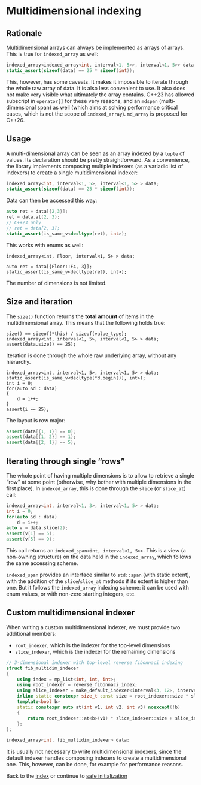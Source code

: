 <!--
Copyright 2022 Julien Blanc
Distributed under the Boost Software License, Version 1.0.
https://www.boost.org/LICENSE_1_0.txt
-->

# Multidimensional indexing

## Rationale

Multidimensional arrays can always be implemented as arrays of
arrays. This is true for `indexed_array` as well:

```cpp
indexed_array<indexed_array<int, interval<1, 5>>, interval<1, 5>> data;
static_assert(sizeof(data) == 25 * sizeof(int));
```

This, however, has some caveats. It makes it impossible to iterate through the
whole raw array of data. It is also less convenient to use. It also does not make very
visible what ultimately the array contains. C++23 has allowed subscript in `operator[]`
for these very reasons, and an `mdspan` (multi-dimensional span) as well (which aims at
solving performance critical cases, which is not the scope of `indexed_array`). `md_array`
is proposed for C++26.

## Usage

A multi-dimensional array can be seen as an array indexed by a `tuple` of values.
Its declaration should be pretty straightforward. As a convenience, the library
implements composing multiple indexers (as a variadic list of indexers) to create
a single multidimensional indexer:

```cpp
indexed_array<int, interval<1, 5>, interval<1, 5> > data;
static_assert(sizeof(data) == 25 * sizeof(int));
```

Data can then be accessed this way:

```cpp
auto ret = data[{2,3}];
ret = data.at(2, 3);
// C++23 only
// ret = data[2, 3];
static_assert(is_same_v<decltype(ret), int>);
```

This works with enums as well:
```
indexed_array<int, Floor, interval<1, 5> > data;

auto ret = data[{Floor::F4, 3}];
static_assert(is_same_v<decltype(ret), int>);
```

The number of dimensions is not limited.

## Size and iteration

The `size()` function returns the **total amount** of items in the multidimensional
array. This means that the following holds true:
```
size() == sizeof(*this) / sizeof(value_type);
indexed_array<int, interval<1, 5>, interval<1, 5> > data;
assert(data.size() == 25);
```

Iteration is done through the whole raw underlying array, without any hierarchy.

```
indexed_array<int, interval<1, 5>, interval<1, 5> > data;
static_assert(is_same_v<decltype(*d.begin()), int>);
int i = 0;
for(auto &d : data)
{
	d = i++;
}
assert(i == 25);
```

The layout is row major:
```cpp
assert(data[{1, 1}] == 0);
assert(data[{1, 2}] == 1);
assert(data[{2, 1}] == 5);
```

## Iterating through single “rows”

The whole point of having multiple dimensions is to allow to retrieve a single
“row” at some point (otherwise, why bother with multiple dimensions in the first
place). In `indexed_array`, this is done through the `slice` (or `slice_at`) call:

```cpp
indexed_array<int, interval<1, 3>, interval<1, 5> > data;
int i = 0;
for(auto &d : data)
	d = i++;
auto v = data.slice(2);
assert(v[1] == 5);
assert(v[5] == 9);
```

This call returns an `indexed_span<int, interval<1, 5>>`. This is a view
(a non-owning structure) on the data held in the `indexed_array`, which
follows the same accessing scheme.

`indexed_span` provides an interface similar to `std::span` (with static
extent), with the addition of the `slice`/`slice_at` methods if its extent
is higher than one. But it follows the `indexed_array` indexing scheme: it
can be used with enum values, or with non-zero starting integers, etc.

## Custom multidimensional indexer

When writing a custom multidimensional indexer, we must provide two additional members:

* `root_indexer`, which is the indexer for the top-level dimensions
* `slice_indexer`, which is the indexer for the remaining dimensions

```cpp
// 3-dimensional indexer with top-level reverse fibonnaci indexing
struct fib_multidim_indexer
{
	using index = mp_list<int, int, int>;
	using root_indexer = reverse_fibonnaci_index;
	using slice_indexer = make_default_indexer<interval<3, 12>, interval<-3, 2>>;
	inline static constexpr size_t const size = root_indexer::size * slice_indexer::size;
	template<bool b>
	static constexpr auto at(int v1, int v2, int v3) noexcept(!b)
	{
		return root_indexer::at<b>(v1) * slice_indexer::size + slice_indexer::at<b>(v2, v3);
	};
};

indexed_array<int, fib_multidim_indexer> data;
```

It is usually not necessary to write multidimensional indexers, since the default indexer
handles composing indexers to create a multidimensional one. This, however, can be done,
for example for performance reasons.

Back to the [index](index.md) or continue to [safe initialization](safeinitialization.md)
